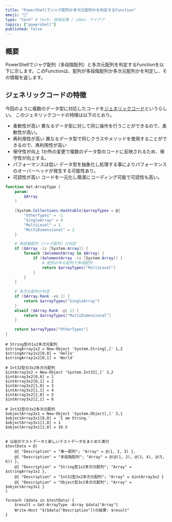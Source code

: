 ```yaml
---
title: "PowerShellでジャグ配列か多次元配列かを判定するFunction"
emoji: "📘"
type: "tech" # tech: 技術記事 / idea: アイデア
topics: ["powershell"]
published: false
---
```

## 概要

PowerShellでジャグ配列（多段階配列）と多次元配列を判定するFunctionを以下に示します。このFunctionは、配列が多段階配列か多次元配列かを判定し、その情報を返します。

## ジェネリックコードの特徴

今回のように複数のデータ型に対応したコードを[ジェネリックコード](https://ja.wikipedia.org/wiki/ジェネリックプログラミング)というらしい。
このジェネリックコードの特徴は以下のとおり。

- 柔軟性が高い
    異なるデータ型に対して同じ操作を行うことができるので、柔軟性が高い。
- 再利用性が高い
    異なるデータ型で同じクラスやメソッドを使用することができるので、再利用性が高い
- 保守性が向上
    1か所の変更で複数のデータ型のコードに反映されるため、保守性が向上する。
- パフォーマンスは低い
    データ型を抽象化し処理する事によりパフォーマンスのオーバーヘッドが発生する可能性あり。
- 可読性が高い
    コードを一元化し簡潔にコーディング可能で可読性も高い。

```powershell
function Get-ArrayType {
    param(
        $Array
    )
    
    [System.Collections.Hashtable]$arrayTypes = @{
        "OtherTypes" = -1
        "SingleArray" = 0
        "MultiLevel" = 1
        "MultiDimensional" = 2
    }

    # 多段階配列（ジャグ配列）か判定
    if ($Array -is [System.Array]) {
        foreach ($elementArray in $Array) {
            if ($elementArray -is [System.Array]) {
                # 配列の中も配列で多段配列
                return $arrayTypes["MultiLevel"]
            }
        }
    }
    
    # 多次元配列か判定
    if ($Array.Rank -eq 1) {
        return $arrayTypes["SingleArray"]
    }
    elseif ($Array.Rank -gt 1) {
        return $arrayTypes["MultiDimensional"]
    }

    return $arrayTypes["OtherTypes"]
}
```

```powershell:
# String型の1x2多次元配列
$stringArray1x2 = New-Object 'System.String[,]' 1,2
$stringArray1x2[0,0] = 'Hello'
$stringArray1x2[0,1] = 'World'

# Int32型の3x2多次元配列
$intArray3x2 = New-Object 'System.Int32[,]' 3,2
$intArray3x2[0,0] = 1
$intArray3x2[0,1] = 2
$intArray3x2[1,0] = 3
$intArray3x2[1,1] = 4
$intArray3x2[2,0] = 5
$intArray3x2[2,1] = 6

# Int32型の3x2多次元配列
$objectArray3x1 = New-Object 'System.Object[,]' 3,1
$objectArray3x1[0,0] = 'I am String.'
$objectArray3x1[1,0] = 1
$objectArray3x1[2,0] = 10.5


# 以前のテストデータと新しいテストデータをまとめた実行
$testData = @(
    @{ "Description" = "単一配列"; "Array" = @(1, 2, 3) },
    @{ "Description" = "多段階配列"; "Array" = @(@(1, 2), @(3, 4), @(5, 6)) },
    @{ "Description" = "String型1x2多次元配列"; "Array" = $stringArray1x2 },
    @{ "Description" = "Int32型3x2多次元配列"; "Array" = $intArray3x2 }
    @{ "Description" = "Object型3x1多次元配列"; "Array" = $objectArray3x1 }
)

foreach ($data in $testData) {
    $result = Get-ArrayType -Array $data["Array"]
    Write-Host "$($data["Description"])の結果: $result"
}
```